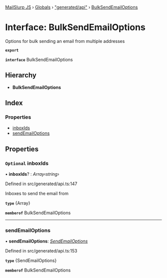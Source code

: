 [MailSlurp JS](../README.md) › [Globals](../globals.md) › ["generated/api"](../modules/_generated_api_.md) › [BulkSendEmailOptions](_generated_api_.bulksendemailoptions.md)

# Interface: BulkSendEmailOptions

Options for bulk sending an email from multiple addresses

**`export`** 

**`interface`** BulkSendEmailOptions

## Hierarchy

* **BulkSendEmailOptions**

## Index

### Properties

* [inboxIds](_generated_api_.bulksendemailoptions.md#optional-inboxids)
* [sendEmailOptions](_generated_api_.bulksendemailoptions.md#sendemailoptions)

## Properties

### `Optional` inboxIds

• **inboxIds**? : *Array‹string›*

Defined in src/generated/api.ts:147

Inboxes to send the email from

**`type`** {Array<string>}

**`memberof`** BulkSendEmailOptions

___

###  sendEmailOptions

• **sendEmailOptions**: *[SendEmailOptions](../modules/_generated_api_.sendemailoptions.md)*

Defined in src/generated/api.ts:153

**`type`** {SendEmailOptions}

**`memberof`** BulkSendEmailOptions

